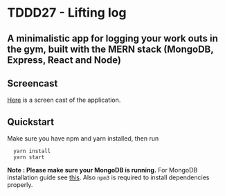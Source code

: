# TDDD27 - Lifting log
## A minimalistic app for logging your work outs in the gym, built with the MERN stack (MongoDB, Express, React and Node)

## Screencast
[Here](https://www.youtube.com/watch?v=wPLN9c6DJos&t=4s) is a screen cast of the application.

## Quickstart
Make sure you have npm and yarn installed, then run

```
  yarn install
  yarn start
```

**Note : Please make sure your MongoDB is running.** For MongoDB installation guide see [this](https://docs.mongodb.org/v3.0/installation/). Also `npm3` is required to install dependencies properly.
